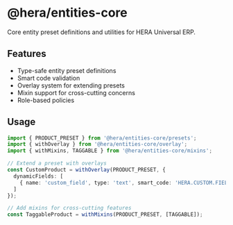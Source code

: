 # @hera/entities-core

Core entity preset definitions and utilities for HERA Universal ERP.

## Features

- Type-safe entity preset definitions
- Smart code validation
- Overlay system for extending presets
- Mixin support for cross-cutting concerns
- Role-based policies

## Usage

```typescript
import { PRODUCT_PRESET } from '@hera/entities-core/presets';
import { withOverlay } from '@hera/entities-core/overlay';
import { withMixins, TAGGABLE } from '@hera/entities-core/mixins';

// Extend a preset with overlays
const CustomProduct = withOverlay(PRODUCT_PRESET, {
  dynamicFields: [
    { name: 'custom_field', type: 'text', smart_code: 'HERA.CUSTOM.FIELD.v1' }
  ]
});

// Add mixins for cross-cutting features
const TaggableProduct = withMixins(PRODUCT_PRESET, [TAGGABLE]);
```